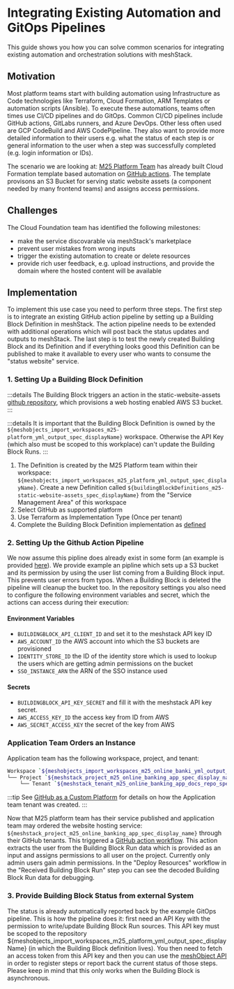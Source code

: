 # Integrating Existing Automation and GitOps Pipelines

This guide shows you how you can solve common scenarios for integrating existing automation and orchestration
solutions with meshStack.

## Motivation

Most platform teams start with building automation using Infrastructure as Code technologies like Terraform, Cloud Formation,
ARM Templates or automation scripts (Ansible). To execute these automations, teams often times use CI/CD pipelines and do GitOps.
Common CI/CD pipelines include GitHub actions, GitLabs runners, and Azure DevOps. Other less often used are GCP CodeBuild and AWS CodePipeline.
They also want to provide more detailed information to their users e.g. what the status of each step is or general information to the user
when a step was successfully completed (e.g. login information or IDs).

The scenario we are looking at: [M25 Platform Team](https://likvid-bank.github.io/likvid-cloudfoundation/meshstack/guides/business_platforms.html) has already built
Cloud Formation template based automation on [GitHub actions](https://github.com/likvid-bank/static-website-assets).
The template provisons an S3 Bucket for serving static website assets (a component needed by many frontend teams) and assigns access permissions.

## Challenges

The Cloud Foundation team has identified the following milestones:

- make the service discovarable via meshStack's marketplace
- prevent user mistakes from wrong inputs
- trigger the existing automation to create or delete resources
- provide rich user feedback, e.g. upload instructions, and provide the domain where the hosted content will be available

## Implementation

To implement this use case you need to perform three steps. The first step is to integrate an existing GitHub action pipeline by setting up a Building
Block Definition in meshStack. The action pipeline needs to be extended with additional operations which will post back the status updates
and outputs to meshStack. The last step is to test the newly created Building Block and its Definition and if everything looks good this Definition can be
published to make it available to every user who wants to consume the "status website" service.

### 1. Setting Up a Building Block Definition

:::details
The Building Block triggers an action in the static-website-assets [github repository](https://github.com/likvid-bank/static-website-assets),
which provisions a web hosting enabled AWS S3 bucket.
:::

:::details
It is important that the Building Block Definition is owned by the `${meshobjects_import_workspaces_m25-platform_yml_output_spec_displayName}` workspace. Otherwise the
API Key (which also must be scoped to this workplace) can't update the Building Block Runs.
:::

1. The Definition is created by the M25 Platform team within their workspace: `${meshobjects_import_workspaces_m25_platform_yml_output_spec_displayName}`.
   Create a new Definition called `${buildingBlockDefinitions_m25-static-website-assets_spec_displayName}` from the "Service Management Area" of this workspace
2. Select GitHub as supported platform
3. Use Terraform as Implementation Type (Once per tenant)
4. Complete the Building Block Definition implementation as [defined](https://likvid-bank.github.io/likvid-cloudfoundation/meshstack.html#github-action-trigger-building-block)

### 2. Setting Up the Github Action Pipeline

We now assume this pipline does already exist in some form (an example is provided [here](https://github.com/meshcloud/static-website-assets)). We provide example an pipline which sets up a S3 bucket and its permission by using the user list coming from a Building Block
input. This prevents user errors from typos. When a Building Block is deleted the pipeline will cleanup the bucket too.
In the repository settings you also need to configure the following environment variables and secret, which the actions can access during their execution:

#### Environment Variables

* `BUILDINGBLOCK_API_CLIENT_ID` and set it to the meshstack API key ID
* `AWS_ACCOUNT_ID` the AWS account into which the S3 buckets are provisioned
* `IDENTITY_STORE_ID` the ID of the identity store which is used to lookup the users which are getting admin permissions on the bucket
* `SSO_INSTANCE_ARN` the ARN of the SSO instance used

#### Secrets

* `BUILDINGBLOCK_API_KEY_SECRET` and fill it with the meshstack API key secret.
* `AWS_ACCESS_KEY_ID` the access key from ID from AWS
* `AWS_SECRET_ACCESS_KEY` the secret of the key from AWS

### Application Team Orders an Instance

Application team has the following workspace, project, and tenant:

```bash
Workspace `${meshobjects_import_workspaces_m25_online_banki_yml_output_spec_displayName}`
└── Project `${meshstack_project_m25_online_banking_app_spec_display_name}`
    └── Tenant `${meshstack_tenant_m25_online_banking_app_docs_repo_spec_local_id}`
```

:::tip
See [GitHub as a Custom Platform](https://likvid-bank.github.io/likvid-cloudfoundation/meshstack/guides/guide_custom_platforms.html) for details on
how the Application team tenant was created.
:::

Now that M25 platform team has their service published and application team may ordered the website hosting service: `${meshstack_project_m25_online_banking_app_spec_display_name}`
through their GitHub tenants. This triggered a [GitHub action workflow](https://github.com/likvid-bank/static-website-assets/actions). This action extracts the user from the Building Block
Run data which is provided as an input and assigns permissions to all user on the project. Currently only admin users gain admin permissions.
In the "Deploy Resources" workflow in the "Received Building Block Run" step you can see the decoded Building Block Run data for debugging.

### 3. Provide Building Block Status from external System

The status is already automatically reported back by the example GitOps pipeline. This is how the pipeline does it: first need an API Key with the permission to write/update Building Block Run
sources. This API key must be scoped to the repository ${meshobjects_import_workspaces_m25_platform_yml_output_spec_displayName} (in which the Building Block definition lives).
You then need to fetch an access token from this API key and then you can use the [meshObject API](https://federation.demo.meshcloud.io/docs/index.html#mesh_buildingblockrun) in order
to register steps or report back the current status of those steps. Please keep in mind that this only works when the Building Block is asynchronous.

